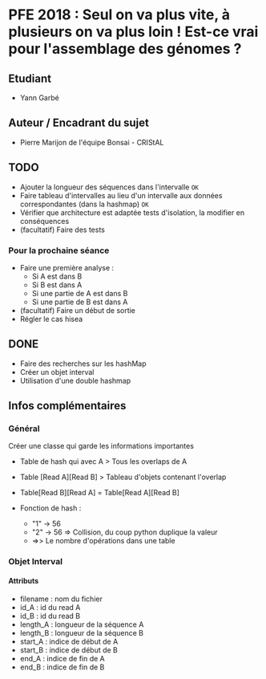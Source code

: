 # PFE 2018 : Seul on va plus vite, à plusieurs on va plus loin ! Est-ce vrai pour l'assemblage des génomes ?

## Etudiant

- Yann Garbé

## Auteur / Encadrant du sujet

- Pierre Marijon de l'équipe Bonsai - CRIStAL

## TODO

- Ajouter la longueur des séquences dans l'intervalle `OK`
- Faire tableau d'intervalles au lieu d'un intervalle aux données correspondantes (dans la hashmap) `OK`
- Vérifier que architecture est adaptée tests d'isolation, la modifier en conséquences
- (facultatif) Faire des tests

### Pour la prochaine séance

- Faire une première analyse :
    - Si A est dans B
    - Si B est dans A
    - Si une partie de A est dans B
    - Si une partie de B est dans A
- (facultatif) Faire un début de sortie
- Régler le cas hisea

## DONE

- Faire des recherches sur les hashMap
- Créer un objet interval
- Utilisation d'une double hashmap

## Infos complémentaires

### Général

Créer une classe qui garde les informations importantes

- Table de hash qui avec A > Tous les overlaps de A
- Table [Read A][Read B] > Tableau d'objets contenant l'overlap
- Table[Read B][Read A] = Table[Read A][Read B]
- Fonction de hash :

    - "1" -> 56
    - "2" -> 56 => Collision, du coup python duplique la valeur
    - =>> Le nombre d'opérations dans une table

### Objet Interval

#### Attributs

- filename : nom du fichier
- id_A : id du read A
- id_B : id du read B
- length_A : longueur de la séquence A
- length_B : longueur de la séquence B
- start_A : indice de début de A
- start_B : indice de début de B
- end_A : indice de fin de A
- end_B : indice de fin de B